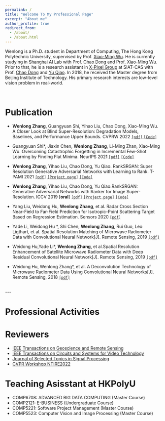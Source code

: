 ```yaml
---
permalink: /
title: "Welcome To My Professional Page"
excerpt: "About me"
author_profile: true
redirect_from: 
  - /about/
  - /about.html
---
```


Wenlong is a Ph.D. student in Department of Computing, The Hong Kong Polytechnic University, supervised by Prof. [Xiao-Ming Wu](http://www4.comp.polyu.edu.hk/~csxmwu/). He is currently studying in [Shanghai AI Lab](https://www.shlab.org.cn/) with Prof. [Chao Dong](https://scholar.google.com/citations?hl=zh-CN&user=OSDCB0UAAAAJ) and Prof. [Xiao-Ming Wu](http://www4.comp.polyu.edu.hk/~csxmwu/). Prior to that, he is a research assistant in [X-Pixel Group](http://xpixel.group/index) at SIAT-CAS with Prof. [Chao Dong](https://scholar.google.com/citations?hl=zh-CN&user=OSDCB0UAAAAJ) and [Yu Qiao](http://mmlab.siat.ac.cn/team). In 2018, he received the Master degree from Beijing Institute of Technology. His primary research interests are low-level vision problem in real-world.

<br>



Publication
======
* **Wenlong Zhang**, Guangyuan Shi, Yihao Liu, Chao Dong, Xiao-Ming Wu. A Closer Look at Blind Super-Resolution: Degradation Models, Baselines, and Performance Upper Bounds. CVPRW 2022 [`[pdf]`](https://arxiv.org/pdf/2205.04910.pdf)  [`[Code]`](https://github.com/WenlongZhang0517/CloserLookBlindSR)


* Guangyuan Shi*, Jiaxin Chen, **Wenlong Zhang**, Li-Ming Zhan, Xiao-Ming Wu. Overcoming Catastrophic Forgetting in Incremental Few-Shot Learning by Finding Flat Minima. NeurIPS 2021  [`[pdf]`](http://www4.comp.polyu.edu.hk/~csxmwu/papers/NIPS-2021-F2M.pdf) [`[Code]`](https://github.com/moukamisama/F2M)

* **Wenlong Zhang**, Yihao Liu, Chao Dong, Yu Qiao.  RankSRGAN: Super Resolution Generative Adversarial Networks with Learning to Rank. T-PAMI 2021  [`[pdf]`](https://arxiv.org/abs/2107.09427) [`[Project page]`](https://wenlongzhang0724.github.io/Projects/RankSRGAN) [`[Code]`](https://github.com/WenlongZhang0724/RankSRGAN)


* **Wenlong Zhang**, Yihao Liu, Chao Dong, Yu Qiao.RankSRGAN: Generative Adversarial Networks with Ranker
for Image Super-Resolution. ICCV 2019 [**oral**] [`[pdf]`](https://arxiv.org/abs/1908.06382) [`[Project page]`](https://wenlongzhang0724.github.io/Projects/RankSRGAN) [`[Code]`](https://github.com/WenlongZhang0724/RankSRGAN)

* Yang Liu, Weidong Hu, **Wenlong Zhang**, et al. Radar Cross Section Near-Field to Far-Field Prediction for Isotropic-Point Scattering Target Based on Regression Estimation. Sensors 2020 [`[pdf]`](https://www.mdpi.com/1424-8220/20/21/6023)

* Yade Li, Weidong Hu *, Shi Chen, **Wenlong Zhang**, Rui Guo, 
Leo Ligthart, et al. Spatial Resolution Matching of Microwave Radiometer Data with 
Convolutional Neural Network[J]. Remote Sensing, 2019 [`[pdf]`](https://www.mdpi.com/2072-4292/11/20/2432/htm)

* Weidong Hu,Yade Li*, **Wenlong Zhang**, et al.Spatial Resolution Enhancement of Satellite
Microwave Radiometer Data with Deep Residual Convolutional Neural Network[J]. Remote
Sensing, 2019 [`[pdf]`](https://www.mdpi.com/2072-4292/11/7/771)

* Weidong Hu, Wenlong Zhang*, et al. A Deconvolution Technology of Microwave Radiometer
Data Using Convolutional Neural Networks[J]. Remote Sensing, 2018 [`[pdf]`](https://www.mdpi.com/2072-4292/10/2/275)

<br>
---

Professional Activities 
======

Reviewers
======


* [IEEE Transactions on Geoscience and Remote Sensing](https://ieeexplore.ieee.org/xpl/RecentIssue.jsp?punumber=36)
* [IEEE Transactions on Circuits and Systems for Video Technology](https://ieeexplore.ieee.org/xpl/RecentIssue.jsp?punumber=76)
* [Journal of Selected Topics in Signal Processing](https://ieeexplore.ieee.org/xpl/RecentIssue.jsp?punumber=4200690)
* [CVPR Workshop NTIRE2022](https://data.vision.ee.ethz.ch/cvl/ntire22/)

Teaching Asisstant at HKPolyU
======
* COMP6708: ADVANCED BIG DATA COMPUTING (Master Course)
* COMP2121: E-BUSINESS (Undergraduate Course)
* COMP5221: Software Project Management (Master Course)
* COMP5523: Computer Vision and Image Processing (Master Course)

<!-- <body>
<center>
<a href='https://clustrmaps.com/site/1au09'  title='Visit tracker'><img src='//clustrmaps.com/map_v2.png?cl=ffffff&w=300&t=tt&d=fvH7zH9jgGaRu_Ln0ax1mxLe9YfiD0GRcfq6CbjruhQ&co=2d78ad&ct=ffffff'/></a>
</center>  
<body>
<center>
© Wenlong Zhang | Last updated: Aug. 01, 2019
</center>   -->
